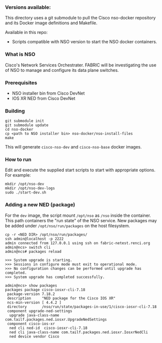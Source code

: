 ### Versions available:

This directory uses a git submodule to pull the Cisco nso-docker repository and its Docker image definitions and Makefile.

Available in this repo:
- Scripts compatible with NSO version to start the NSO docker containers.

### What is NSO

Cisco's Network Services Orchestrater.  FABRIC will be investigating the use of NSO to manage and configure its data plane switches.

### Prerequisites

* NSO installer bin from Cisco DevNet
* IOS XR NED from Cisco DevNet

### Building

```
git submodule init
git submodule update
cd nso-docker
cp <path to NSO installer bin> nso-docker/nso-install-files
make
```

This will generate `cisco-nso-dev` and `cisco-nso-base` docker images.


### How to run

Edit and execute the supplied start scripts to start with appropriate options.  For example:

```
mkdir /opt/nso-dev
mkdir /opt/nso-dev-logs
sudo ./start-dev.sh
```

### Adding a new NED (package)

For the `dev` image, the script mount `/opt/nso` as `/nso` inside the container.  This path containers the "run state" of the NSO service.  New packages may be added under `/opt/nso/run/packages` on the host filesystem.

```
cp -r <NED DIR> /opt/nso/run/packages/
ssh admin@localhost -p 2222
admin connected from 127.0.0.1 using ssh on fabric-netest.renci.org
admin@ncs> switch cli 
admin@ncs# packages reload

>>> System upgrade is starting.
>>> Sessions in configure mode must exit to operational mode.
>>> No configuration changes can be performed until upgrade has completed.
>>> System upgrade has completed successfully.

admin@ncs> show packages 
packages package cisco-iosxr-cli-7.18
 package-version 7.18.2
 description     "NED package for the Cisco IOS XR"
 ncs-min-version [ 4.4.2 ]
 directory       /nso/run/state/packages-in-use/1/cisco-iosxr-cli-7.18
 component upgrade-ned-settings
  upgrade java-class-name com.tailf.packages.ned.iosxr.UpgradeNedSettings
 component cisco-ios-xr
  ned cli ned-id  cisco-iosxr-cli-7.18
  ned cli java-class-name com.tailf.packages.ned.iosxr.IosxrNedCli
  ned device vendor Cisco
```
